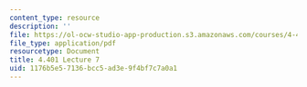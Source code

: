 ```yaml
---
content_type: resource
description: ''
file: https://ol-ocw-studio-app-production.s3.amazonaws.com/courses/4-401-environmental-technologies-in-buildings-fall-2018/1176b5e57136bcc5ad3e9f4bf7c7a0a1_MIT4_401F18_lec7.pdf
file_type: application/pdf
resourcetype: Document
title: 4.401 Lecture 7
uid: 1176b5e5-7136-bcc5-ad3e-9f4bf7c7a0a1
---
```

